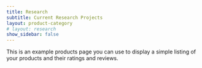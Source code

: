 ```yaml
---
title: Research
subtitle: Current Research Projects
layout: product-category
# layout: research
show_sidebar: false
---
```


This is an example products page you can use to display a simple listing of your products and their ratings and reviews.